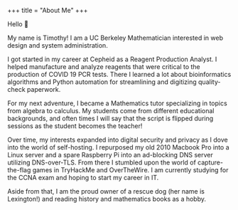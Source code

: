 +++
title = "About Me"
+++

Hello 👋

My name is Timothy! I am a UC Berkeley Mathematician interested in web design and system administration. 

I got started in my career at Cepheid as a Reagent Production Analyst. I helped manufacture and analyze reagents that were critical to the production of COVID 19 PCR tests. 
There I learned a lot about bioinformatics algorithms and Python automation for streamlining and digitizing quality-check paperwork.

For my next adventure, I became a Mathematics tutor specializing in topics from algebra to calculus. My students come from different educational backgrounds, and often times I will say that
the script is flipped during sessions as the student becomes the teacher! 

Over time, my interests expanded into digital security and privacy as I dove into the world of self-hosting. I repurposed my old 2010 Macbook Pro into a Linux server and a spare Raspberry Pi into an 
ad-blocking DNS server utilizing DNS-over-TLS. From there I stumbled upon the world of capture-the-flag games in TryHackMe and OverTheWire. I am currently studying for the CCNA exam and hoping to start my career in IT.

Aside from that, I am the proud owner of a rescue dog (her name is Lexington!) and reading history and mathematics books as a hobby.
